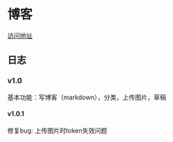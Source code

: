 # 博客

[访问地址](http://206.81.6.248:18123/blog/home)

## 日志

### v1.0

基本功能：写博客（markdown），分类，上传图片，草稿

#### v1.0.1

修复bug: 上传图片时token失效问题

 